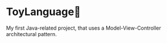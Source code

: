 # ToyLanguage🤖
My first Java-related project, that uses a Model-View-Controller architectural pattern.
